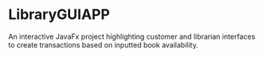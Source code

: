# LibraryGUIAPP
An interactive JavaFx project highlighting customer and librarian interfaces to create transactions based on inputted book availability.

